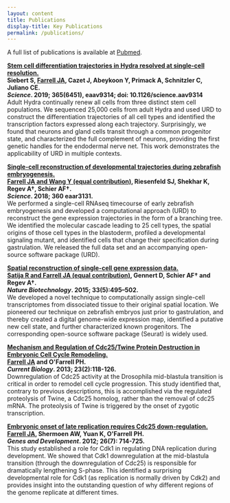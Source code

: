 ```yaml
---
layout: content
title: Publications
display-title: Key Publications
permalink: /publications/
---
```


A full list of publications is available at [Pubmed](https://www.ncbi.nlm.nih.gov/myncbi/jeffrey%20a..farrell.1/bibliography/public/).

**[Stem cell differentiation trajectories in Hydra resolved at single-cell resolution.](https://science.sciencemag.org/content/365/6451/eaav9314)**<br />
**Siebert S, <u>Farrell JA</u>, Cazet J, Abeykoon Y, Primack A, Schnitzler C, Juliano CE.**<br />
**<i>Science</i>. 2019; 365(6451), eaav9314; doi: 10.1126/science.aav9314**<br />
<span class="pub-desc">Adult Hydra continually renew all cells from three distinct stem cell populations. We sequenced 25,000 cells from adult Hydra and used URD to construct the differentiation trajectories of all cell types and identified the transcription factors expressed along each trajectory.  Surprisingly, we found that neurons and gland cells transit through a common progenitor state, and characterized the full complement of neurons, providing the first genetic handles for the endodermal nerve net. This work demonstrates the applicability of URD in multiple contexts.</span>

**[Single-cell reconstruction of developmental trajectories during zebrafish embryogenesis.](https://www.ncbi.nlm.nih.gov/pubmed/29700225/)**<br />
**<u>Farrell JA and Wang Y (equal contribution)</u>, Riesenfeld SJ, Shekhar K, Regev A†, Schier AF†.**<br />
**<i>Science</i>. 2018; 360 eaar3131.**<br />
We performed a single-cell RNAseq timecourse of early zebrafish embryogenesis and developed a computational approach (URD) to reconstruct the gene expression trajectories in the form of a branching tree. We identified the molecular cascade leading to 25 cell types, the spatial origins of those cell types in the blastoderm, profiled a developmental signaling mutant, and identified cells that change their specification during gastrulation. We released the full data set and an accompanying open-source software package (URD).

**[Spatial reconstruction of single-cell gene expression data.](https://www.ncbi.nlm.nih.gov/pubmed/25867923/)**<br />
**<u>Satija R and Farrell JA (equal contribution)</u>, Gennert D, Schier AF† and Regev A†.**<br />
**<i>Nature Biotechnology</i>. 2015; 33(5):495–502.**<br />
We developed a novel technique to computationally assign single-cell transcriptomes from dissociated tissue to their original spatial location. We pioneered our technique on zebrafish embryos just prior to gastrulation, and thereby created a digital genome-wide expression map, identified a putative new cell state, and further characterized known progenitors. The corresponding open-source software package (Seurat) is widely used.

**[Mechanism and Regulation of Cdc25/Twine Protein Destruction in Embryonic Cell Cycle Remodeling.](https://www.ncbi.nlm.nih.gov/pubmed/23290551/)**<br />
**<u>Farrell JA</u> and O'Farrell PH.**<br />
**<i>Current Biology</i>. 2013; 23(2):118-126.**<br/>
Downregulation of Cdc25 activity at the Drosophila mid-blastula transition is critical in order to remodel cell cycle progression. This study identified that, contrary to previous descriptions, this is accomplished via the regulated proteolysis of Twine, a Cdc25 homolog, rather than the removal of cdc25 mRNA. The proteolysis of Twine is triggered by the onset of zygotic transcription.

**[Embryonic onset of late replication requires Cdc25 down-regulation.](https://www.ncbi.nlm.nih.gov/pubmed/22431511/)**<br />
**<u>Farrell JA</u>, Shermoen AW,  Yuan K, O'Farrell PH.**<br />
**<i>Genes and Development</i>. 2012; 26(7): 714-725.**<br />
This study established a role for Cdk1 in regulating DNA replication during development. We showed that Cdk1 downregulation at the mid-blastula transition (through the downregulation of Cdc25) is responsible for dramatically lengthening S-phase. This identified a surprising developmental role for Cdk1 (as replication is normally driven by Cdk2) and provides insight into the outstanding question of why different regions of the genome replicate at different times.